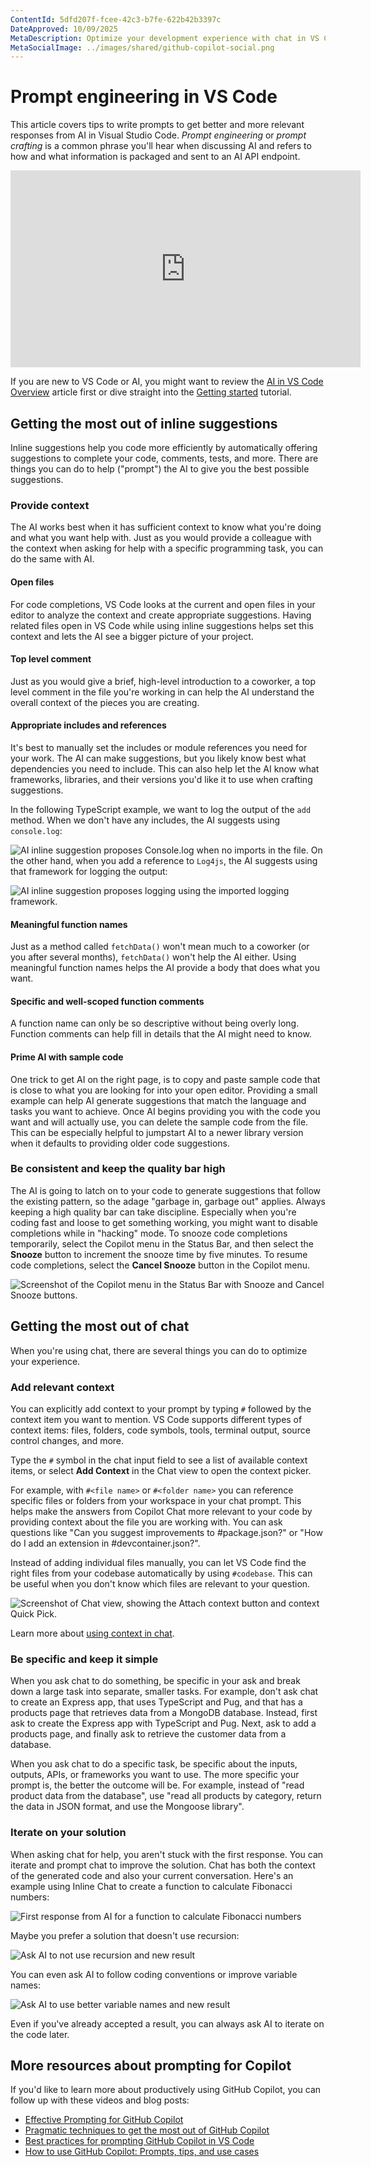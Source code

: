 ```yaml
---
ContentId: 5dfd207f-fcee-42c3-b7fe-622b42b3397c
DateApproved: 10/09/2025
MetaDescription: Optimize your development experience with chat in VS Code with best practices for crafting chat prompts and providing context.
MetaSocialImage: ../images/shared/github-copilot-social.png
---
```

# Prompt engineering in VS Code

This article covers tips to write prompts to get better and more relevant responses from AI in Visual Studio Code. _Prompt engineering_ or _prompt crafting_ is a common phrase you'll hear when discussing AI and refers to how and what information is packaged and sent to an AI API endpoint.

<iframe width="560" height="315" src="https://www.youtube-nocookie.com/embed/hh1nOX14TyY" title="Core principles of prompt engineering with GitHub Copilot" frameborder="0" allow="accelerometer; autoplay; clipboard-write; encrypted-media; gyroscope; picture-in-picture" allowfullscreen></iframe>

If you are new to VS Code or AI, you might want to review the [AI in VS Code Overview](/docs/copilot/overview.md) article first or dive straight into the [Getting started](/docs/copilot/getting-started.md) tutorial.

## Getting the most out of inline suggestions

Inline suggestions help you code more efficiently by automatically offering suggestions to complete your code, comments, tests, and more. There are things you can do to help ("prompt") the AI to give you the best possible suggestions.

### Provide context

The AI works best when it has sufficient context to know what you're doing and what you want help with. Just as you would provide a colleague with the context when asking for help with a specific programming task, you can do the same with AI.

#### Open files

For code completions, VS Code looks at the current and open files in your editor to analyze the context and create appropriate suggestions. Having related files open in VS Code while using inline suggestions helps set this context and lets the AI see a bigger picture of your project.

#### Top level comment

Just as you would give a brief, high-level introduction to a coworker, a top level comment in the file you're working in can help the AI understand the overall context of the pieces you are creating.

#### Appropriate includes and references

It's best to manually set the includes or module references you need for your work. The AI can make suggestions, but you likely know best what dependencies you need to include. This can also help let the AI know what frameworks, libraries, and their versions you'd like it to use when crafting suggestions.

In the following TypeScript example, we want to log the output of the `add` method. When we don't have any includes, the AI suggests using `console.log`:

![AI inline suggestion proposes Console.log when no imports in the file.](../images/prompt-engineering-guide/copilot-suggestion-console-log.png)
On the other hand, when you add a reference to `Log4js`, the AI suggests using that framework for logging the output:

![AI inline suggestion proposes logging using the imported logging framework.](../images/prompt-engineering-guide/copilot-suggestion-framework-log.png)

#### Meaningful function names

Just as a method called `fetchData()` won't mean much to a coworker (or you after several months), `fetchData()` won't help the AI either. Using meaningful function names helps the AI provide a body that does what you want.

#### Specific and well-scoped function comments

A function name can only be so descriptive without being overly long. Function comments can help fill in details that the AI might need to know.
<!-- Example of a meaningful function/method comment -->

#### Prime AI with sample code

One trick to get AI on the right page, is to copy and paste sample code that is close to what you are looking for into your open editor. Providing a small example can help AI generate suggestions that match the language and tasks you want to achieve. Once AI begins providing you with the code you want and will actually use, you can delete the sample code from the file. This can be especially helpful to jumpstart AI to a newer library version when it defaults to providing older code suggestions.

### Be consistent and keep the quality bar high

The AI is going to latch on to your code to generate suggestions that follow the existing pattern, so the adage "garbage in, garbage out" applies.
Always keeping a high quality bar can take discipline. Especially when you're coding fast and loose to get something working, you might want to disable completions while in "hacking" mode. To snooze code completions temporarily, select the Copilot menu in the Status Bar, and then select the **Snooze** button to increment the snooze time by five minutes. To resume code completions, select the **Cancel Snooze** button in the Copilot menu.

![Screenshot of the Copilot menu in the Status Bar with Snooze and Cancel Snooze buttons.](../images/inline-suggestions/snooze-code-completions.png)

## Getting the most out of chat

When you're using chat, there are several things you can do to optimize your experience.

### Add relevant context

You can explicitly add context to your prompt by typing `#` followed by the context item you want to mention. VS Code supports different types of context items: files, folders, code symbols, tools, terminal output, source control changes, and more.

Type the `#` symbol in the chat input field to see a list of available context items, or select **Add Context** in the Chat view to open the context picker.

For example, with `#<file name>` or `#<folder name>` you can reference specific files or folders from your workspace in your chat prompt. This helps make the answers from Copilot Chat more relevant to your code by providing context about the file you are working with. You can ask questions like "Can you suggest improvements to #package.json?" or "How do I add an extension in #devcontainer.json?".

Instead of adding individual files manually, you can let VS Code find the right files from your codebase automatically by using `#codebase`. This can be useful when you don't know which files are relevant to your question.

![Screenshot of Chat view, showing the Attach context button and context Quick Pick.](../images/prompt-engineering-guide/copilot-chat-view-attach-context.png)

Learn more about [using context in chat](/docs/copilot/chat/copilot-chat-context.md).

### Be specific and keep it simple

When you ask chat to do something, be specific in your ask and break down a large task into separate, smaller tasks. For example, don't ask chat to create an Express app, that uses TypeScript and Pug, and that has a products page that retrieves data from a MongoDB database. Instead, first ask to create the Express app with TypeScript and Pug. Next, ask to add a products page, and finally ask to retrieve the customer data from a database.

When you ask chat to do a specific task, be specific about the inputs, outputs, APIs, or frameworks you want to use. The more specific your prompt is, the better the outcome will be. For example, instead of "read product data from the database", use "read all products by category, return the data in JSON format, and use the Mongoose library".

### Iterate on your solution

When asking chat for help, you aren't stuck with the first response. You can iterate and prompt chat to improve the solution. Chat has both the context of the generated code and also your current conversation.
Here's an example using Inline Chat to create a function to calculate Fibonacci numbers:

![First response from AI for a function to calculate Fibonacci numbers](../images/prompt-engineering-guide/fibonacci-first.png)

Maybe you prefer a solution that doesn't use recursion:

![Ask AI to not use recursion and new result](../images/prompt-engineering-guide/fibonacci-second.png)

You can even ask AI to follow coding conventions or improve variable names:

![Ask AI to use better variable names and new result](../images/prompt-engineering-guide/fibonacci-third.png)

Even if you've already accepted a result, you can always ask AI to iterate on the code later.

## More resources about prompting for Copilot

If you'd like to learn more about productively using GitHub Copilot, you can follow up with these videos and blog posts:

* [Effective Prompting for GitHub Copilot](https://www.youtube.com/watch?v=ImWfIDTxn7E)
* [Pragmatic techniques to get the most out of GitHub Copilot](https://www.youtube.com/watch?v=CwAzIpc4AnA)
* [Best practices for prompting GitHub Copilot in VS Code](https://www.linkedin.com/pulse/best-practices-prompting-github-copilot-vs-code-pamela-fox)
* [How to use GitHub Copilot: Prompts, tips, and use cases](https://github.blog/2023-06-20-how-to-write-better-prompts-for-github-copilot/)
